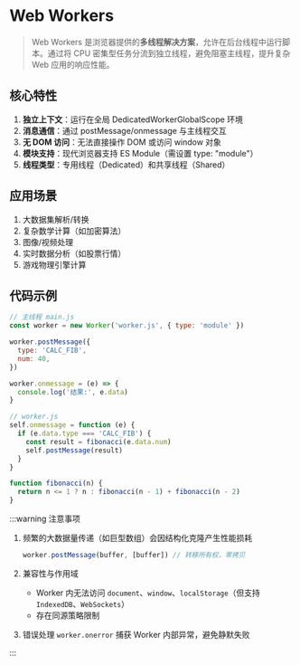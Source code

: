 # Web Workers

> Web Workers 是浏览器提供的**多线程解决方案**，允许在后台线程中运行脚本。通过将 CPU 密集型任务分流到独立线程，避免阻塞主线程，提升复杂
> Web 应用的响应性能。

## 核心特性

1. **独立上下文**：运行在全局 DedicatedWorkerGlobalScope 环境
2. **消息通信**：通过 postMessage/onmessage 与主线程交互
3. **无 DOM 访问**：无法直接操作 DOM 或访问 window 对象
4. **模块支持**：现代浏览器支持 ES Module（需设置 type: "module"）
5. **线程类型**：专用线程（Dedicated）和共享线程（Shared）

## 应用场景

1. 大数据集解析/转换
2. 复杂数学计算（如加密算法）
3. 图像/视频处理
4. 实时数据分析（如股票行情）
5. 游戏物理引擎计算

## 代码示例

```js
// 主线程 main.js
const worker = new Worker('worker.js', { type: 'module' })

worker.postMessage({
  type: 'CALC_FIB',
  num: 40,
})

worker.onmessage = (e) => {
  console.log('结果:', e.data)
}

// worker.js
self.onmessage = function (e) {
  if (e.data.type === 'CALC_FIB') {
    const result = fibonacci(e.data.num)
    self.postMessage(result)
  }
}

function fibonacci(n) {
  return n <= 1 ? n : fibonacci(n - 1) + fibonacci(n - 2)
}
```

:::warning 注意事项

1. 频繁的大数据量传递（如巨型数组）会因结构化克隆产生性能损耗

   ```js
   worker.postMessage(buffer, [buffer]) // 转移所有权，零拷贝
   ```

2. 兼容性与作用域
   - Worker 内无法访问 `document`、`window`、`localStorage`（但支持 `IndexedDB`、`WebSockets`）
   - 存在同源策略限制
3. 错误处理 `worker.onerror` 捕获 Worker 内部异常，避免静默失败

:::
